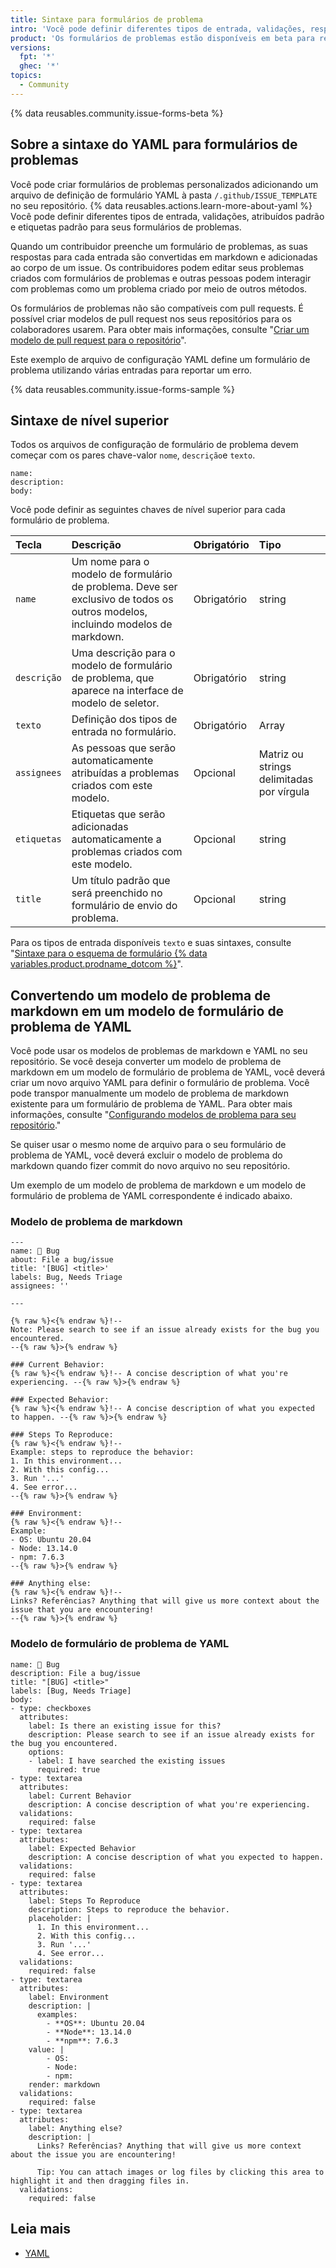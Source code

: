 ```yaml
---
title: Sintaxe para formulários de problema
intro: 'Você pode definir diferentes tipos de entrada, validações, responsáveis padrão e etiquetas padrão para seus formulários de problemas.'
product: 'Os formulários de problemas estão disponíveis em beta para repositórios públicos em {% data variables.product.prodname_dotcom_the_website %}'
versions:
  fpt: '*'
  ghec: '*'
topics:
  - Community
---
```


{% data reusables.community.issue-forms-beta %}

## Sobre a sintaxe do YAML para formulários de problemas

Você pode criar formulários de problemas personalizados adicionando um arquivo de definição de formulário YAML à pasta `/.github/ISSUE_TEMPLATE` no seu repositório. {% data reusables.actions.learn-more-about-yaml %} Você pode definir diferentes tipos de entrada, validações, atribuídos padrão e etiquetas padrão para seus formulários de problemas.

Quando um contribuidor preenche um formulário de problemas, as suas respostas para cada entrada são convertidas em markdown e adicionadas ao corpo de um issue. Os contribuidores podem editar seus problemas criados com formulários de problemas e outras pessoas podem interagir com problemas como um problema criado por meio de outros métodos.

Os formulários de problemas não são compatíveis com pull requests. É possível criar modelos de pull request nos seus repositórios para os colaboradores usarem. Para obter mais informações, consulte "[Criar um modelo de pull request para o repositório](/communities/using-templates-to-encourage-useful-issues-and-pull-requests/creating-a-pull-request-template-for-your-repository)".

Este exemplo de arquivo de configuração YAML define um formulário de problema utilizando várias entradas para reportar um erro.

{% data reusables.community.issue-forms-sample %}

## Sintaxe de nível superior

Todos os arquivos de configuração de formulário de problema devem começar com os pares chave-valor `nome`, `descrição`e `texto`.

```YAML{:copy}
name:
description:
body:
```

Você pode definir as seguintes chaves de nível superior para cada formulário de problema.

| Tecla       | Descrição                                                                                                                      | Obrigatório | Tipo                                      |
|:----------- |:------------------------------------------------------------------------------------------------------------------------------ |:----------- |:----------------------------------------- |
| `name`      | Um nome para o modelo de formulário de problema. Deve ser exclusivo de todos os outros modelos, incluindo modelos de markdown. | Obrigatório | string                                    |
| `descrição` | Uma descrição para o modelo de formulário de problema, que aparece na interface de modelo de seletor.                          | Obrigatório | string                                    |
| `texto`     | Definição dos tipos de entrada no formulário.                                                                                  | Obrigatório | Array                                     |
| `assignees` | As pessoas que serão automaticamente atribuídas a problemas criados com este modelo.                                           | Opcional    | Matriz ou strings delimitadas por vírgula |
| `etiquetas` | Etiquetas que serão adicionadas automaticamente a problemas criados com este modelo.                                           | Opcional    | string                                    |
| `title`     | Um título padrão que será preenchido no formulário de envio do problema.                                                       | Opcional    | string                                    |

Para os tipos de entrada disponíveis `texto` e suas sintaxes, consulte "[Sintaxe para o esquema de formulário {% data variables.product.prodname_dotcom %}](/communities/using-templates-to-encourage-useful-issues-and-pull-requests/syntax-for-githubs-form-schema)".

## Convertendo um modelo de problema de markdown em um modelo de formulário de problema de YAML

Você pode usar os modelos de problemas de markdown e YAML no seu repositório. Se você deseja converter um modelo de problema de markdown em um modelo de formulário de problema de YAML, você deverá criar um novo arquivo YAML para definir o formulário de problema. Você pode transpor manualmente um modelo de problema de markdown existente para um formulário de problema de YAML. Para obter mais informações, consulte "[Configurando modelos de problema para seu repositório](/communities/using-templates-to-encourage-useful-issues-and-pull-requests/configuring-issue-templates-for-your-repository#creating-issue-forms)."

Se quiser usar o mesmo nome de arquivo para o seu formulário de problema de YAML, você deverá excluir o modelo de problema do markdown quando fizer commit do novo arquivo no seu repositório.

Um exemplo de um modelo de problema de markdown e um modelo de formulário de problema de YAML correspondente é indicado abaixo.

### Modelo de problema de markdown

```markdown{:copy}
---
name: 🐞 Bug
about: File a bug/issue
title: '[BUG] <title>'
labels: Bug, Needs Triage
assignees: ''

---

{% raw %}<{% endraw %}!--
Note: Please search to see if an issue already exists for the bug you encountered.
--{% raw %}>{% endraw %}

### Current Behavior:
{% raw %}<{% endraw %}!-- A concise description of what you're experiencing. --{% raw %}>{% endraw %}

### Expected Behavior:
{% raw %}<{% endraw %}!-- A concise description of what you expected to happen. --{% raw %}>{% endraw %}

### Steps To Reproduce:
{% raw %}<{% endraw %}!--
Example: steps to reproduce the behavior:
1. In this environment...
2. With this config...
3. Run '...'
4. See error...
--{% raw %}>{% endraw %}

### Environment:
{% raw %}<{% endraw %}!--
Example:
- OS: Ubuntu 20.04
- Node: 13.14.0
- npm: 7.6.3
--{% raw %}>{% endraw %}

### Anything else:
{% raw %}<{% endraw %}!--
Links? Referências? Anything that will give us more context about the issue that you are encountering!
--{% raw %}>{% endraw %}
```

### Modelo de formulário de problema de YAML

```yaml{:copy}
name: 🐞 Bug
description: File a bug/issue
title: "[BUG] <title>"
labels: [Bug, Needs Triage]
body:
- type: checkboxes
  attributes:
    label: Is there an existing issue for this?
    description: Please search to see if an issue already exists for the bug you encountered.
    options:
    - label: I have searched the existing issues
      required: true
- type: textarea
  attributes:
    label: Current Behavior
    description: A concise description of what you're experiencing.
  validations:
    required: false
- type: textarea
  attributes:
    label: Expected Behavior
    description: A concise description of what you expected to happen.
  validations:
    required: false
- type: textarea
  attributes:
    label: Steps To Reproduce
    description: Steps to reproduce the behavior.
    placeholder: |
      1. In this environment...
      2. With this config...
      3. Run '...'
      4. See error...
  validations:
    required: false
- type: textarea
  attributes:
    label: Environment
    description: |
      examples:
        - **OS**: Ubuntu 20.04
        - **Node**: 13.14.0
        - **npm**: 7.6.3
    value: |
        - OS:
        - Node:
        - npm:
    render: markdown
  validations:
    required: false
- type: textarea
  attributes:
    label: Anything else?
    description: |
      Links? Referências? Anything that will give us more context about the issue you are encountering!

      Tip: You can attach images or log files by clicking this area to highlight it and then dragging files in.
  validations:
    required: false
```

## Leia mais

- [YAML](https://yaml.org/)
